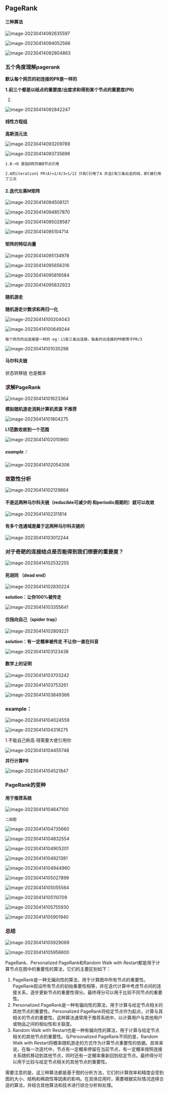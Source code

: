 ## PageRank

#### 三种算法

![image-20230414092635597](../../assets/8子豪PageRank/image-20230414092635597.png)

![image-20230414094052566](../../assets/8子豪PageRank/image-20230414094052566.png)

![image-20230414092804863](../../assets/8子豪PageRank/image-20230414092804863.png)

### 五个角度理解pagerank

**默认每个网页的初连接的PR是一样的**

**1.前三个都是以结点的重要度/出度求和得到某个节点的重要度(PR)**

2.

![image-20230414092842247](../../assets/8子豪PageRank/image-20230414092842247.png)

#### 线性方程组

**高斯消元法**

![image-20230414093209789](../../assets/8子豪PageRank/image-20230414093209789.png)

![image-20230414093735696](../../assets/8子豪PageRank/image-20230414093735696.png)

``1.B->D 是指D网页被B节点引用``

``2.A的iteration1 PR(A)=1/4/3=1/12 只有C引用了A 并且C有三条出去的线，即C被引用了三次``

#### 2.迭代左乘M矩阵

![image-20230414094508121](../../assets/8子豪PageRank/image-20230414094508121.png)

![image-20230414094857870](../../assets/8子豪PageRank/image-20230414094857870.png)

![image-20230414095028587](../../assets/8子豪PageRank/image-20230414095028587.png)

![image-20230414095104714](../../assets/8子豪PageRank/image-20230414095104714.png)

#### 矩阵的特征向量

![image-20230414095134978](../../assets/8子豪PageRank/image-20230414095134978.png)

![image-20230414095656316](../../assets/8子豪PageRank/image-20230414095656316.png)

![image-20230414095816584](../../assets/8子豪PageRank/image-20230414095816584.png)

![image-20230414095832923](../../assets/8子豪PageRank/image-20230414095832923.png)

#### 随机游走

**随机游走计数求和再归一化**

![image-20230414100204043](../../assets/8子豪PageRank/image-20230414100204043.png)

![image-20230414100649244](../../assets/8子豪PageRank/image-20230414100649244.png)

``每个网页的出连接是一样的 eg：i1有三条出连接，每条的出连接的PR都等于PR/3``

![image-20230414101030298](../../assets/8子豪PageRank/image-20230414101030298.png)

#### 马尔科夫链

状态转移链 也是概率

### 求解PageRank

![image-20230414101623364](../../assets/8子豪PageRank/image-20230414101623364.png)

**模拟随机游走消耗计算机资源 不推荐**

![image-20230414101804275](../../assets/8子豪PageRank/image-20230414101804275.png)

**L1范数收敛到一个范围**

![image-20230414102010960](../../assets/8子豪PageRank/image-20230414102010960.png)

##### example：

![image-20230414102054306](../../assets/8子豪PageRank/image-20230414102054306.png)

### 敛散性分析

![image-20230414102129864](../../assets/8子豪PageRank/image-20230414102129864.png)

#### 不是这两种马尔科夫链（reducible可减少的 和periodic周期的）就可以收敛

![image-20230414102311814](../../assets/8子豪PageRank/image-20230414102311814.png)

#### 有多个连通域是属于这两种马尔科夫链的

![image-20230414103012244](../../assets/8子豪PageRank/image-20230414103012244.png)

### 对于奇葩的连接结点是否能得到我们想要的重要度？



![image-20230414102532255](../../assets/8子豪PageRank/image-20230414102532255.png)

#### 死胡同 （dead end）

![image-20230414102830224](../../assets/8子豪PageRank/image-20230414102830224.png)

**solution：让你100%被传走**

![image-20230414103355641](../../assets/8子豪PageRank/image-20230414103355641.png)

#### 仅指向自己（spider trap）

![image-20230414102809221](../../assets/8子豪PageRank/image-20230414102809221.png)

**solution：有一定概率被传走 不让你一直在抖音**

![image-20230414103123438](../../assets/8子豪PageRank/image-20230414103123438.png)



#### 数学上的证明

![image-20230414103703242](../../assets/8子豪PageRank/image-20230414103703242.png)

![image-20230414103753261](../../assets/8子豪PageRank/image-20230414103753261.png)

![image-20230414103849366](../../assets/8子豪PageRank/image-20230414103849366.png)

### example：

![image-20230414104024559](../../assets/8子豪PageRank/image-20230414104024559.png)

![image-20230414104318275](../../assets/8子豪PageRank/image-20230414104318275.png)

1.不能自己刷高 得需要大佬引用你

![image-20230414104455748](../../assets/8子豪PageRank/image-20230414104455748.png)

**并行计算PR**

![image-20230414104521847](../../assets/8子豪PageRank/image-20230414104521847.png)

### PageRank的变种

#### 用于推荐系统

![image-20230414104647100](../../assets/8子豪PageRank/image-20230414104647100.png)

``二部图``

![image-20230414104735660](../../assets/8子豪PageRank/image-20230414104735660.png)

![image-20230414104832554](../../assets/8子豪PageRank/image-20230414104832554.png)

![image-20230414104905201](../../assets/8子豪PageRank/image-20230414104905201.png)

![image-20230414104921381](../../assets/8子豪PageRank/image-20230414104921381.png)

![image-20230414104944960](../../assets/8子豪PageRank/image-20230414104944960.png)

![image-20230414105027899](../../assets/8子豪PageRank/image-20230414105027899.png)

![image-20230414105055564](../../assets/8子豪PageRank/image-20230414105055564.png)

![image-20230414105110709](../../assets/8子豪PageRank/image-20230414105110709.png)

![image-20230414105755930](../../assets/8子豪PageRank/image-20230414105755930.png)

![image-20230414105901940](../../assets/8子豪PageRank/image-20230414105901940.png)

### 总结

![image-20230414105929069](../../assets/8子豪PageRank/image-20230414105929069.png)

![image-20230414105956600](../../assets/8子豪PageRank/image-20230414105956600.png)

PageRank、Personalized PageRank和Random Walk with Restart都是用于计算节点在图中的重要性的算法，它们的主要区别如下：

1. PageRank是一种无偏向性的算法，用于计算图中所有节点的重要性。PageRank假设所有节点的初始重要性相等，并在迭代计算中考虑节点间的连接关系，逐步更新节点的重要性得分。最终得分可以用于比较不同节点的重要性。
2. Personalized PageRank是一种有偏向性的算法，用于计算与给定节点相关的其他节点的重要性。Personalized PageRank将给定节点作为起点，计算与其相关的节点的重要性。这种算法通常用于推荐系统中，以计算用户与其他用户或物品之间的相似性和关联度。
3. Random Walk with Restart也是一种有偏向性的算法，用于计算与给定节点相关的其他节点的重要性。与Personalized PageRank不同的是，Random Walk with Restart将概率随机游走的方式作为计算节点重要性的依据。具体来说，在每一次迭代中，节点有一定概率停留在当前节点，有一定概率按照连接关系随机移动到其他节点，同时还有一定概率重新回到给定节点。最终得分可以用于比较与给定节点相关的其他节点的重要性。

需要注意的是，这三种算法都是基于图的分析方法，它们的计算效率和精度会受到图的大小、结构和稀疏性等因素的影响。在具体应用时，需要根据实际情况选择合适的算法，并结合其他算法和技术进行综合分析和处理。